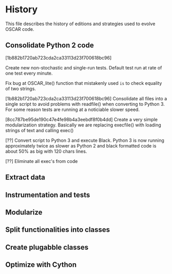 # History

This file describes the history of editions and strategies used to evolve OSCAR 
code.

## Consolidate Python 2 code

[1b882b1720ab723cda2ca33113d23f700618bc96]

Create new non-stochastic and single-run tests. Default test run at rate of one
test every minute.

Fix bug at OSCAR_lite() function that mistakenly used `is` to check equality
of two strings.

[1b882b1720ab723cda2ca33113d23f700618bc96]
Consolidate all files into a single script to avoid problems with readfile() 
when converting to Python 3. For some reason tests are running at a noticiable
slower speed.

[8cc787be95de190c47e4fe98b4a3eebdf8f0b4dd]
Create a very simple modularization strategy. Basically we are replacing execfile()
with loading strings of text and calling exec()

[??]
Convert script to Python 3 and execute Black. Python 3 is now running 
approximately twice as slower as Python 2 and black formatted code is about
50% as big with 120 chars lines.

[??]
Eliminate all exec's from code


## Extract data

## Instrumentation and tests


## Modularize

## Split functionalities into classes

## Create plugabble classes

## Optimize with Cython
